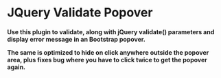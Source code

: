 <h1> JQuery Validate Popover </h1>

<h4>Use this plugin to validate, along with jQuery validate() parameters and display error message in an Bootstrap popover.

The same is optimized to hide on click anywhere outside the popover area, plus fixes bug where you have to click twice to get the popover again.

</h4>
